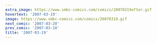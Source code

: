 ```yaml
---
extra_image: https://www.smbc-comics.com/comics/20070319after.gif
hovertext: '2007-03-19'
image: https://www.smbc-comics.com/comics/20070319.gif
next_comic: '2007-03-20'
prev_comic: '2007-03-18'
title: '2007-03-19'
---
```


